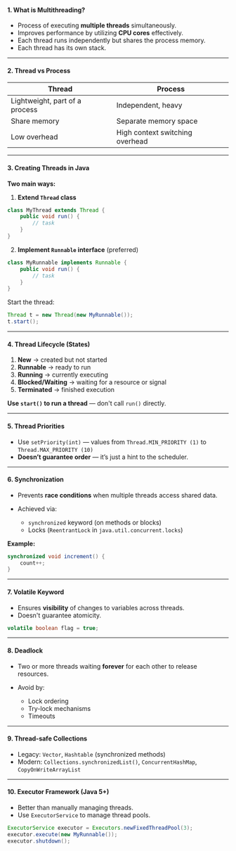 #### 1. **What is Multithreading?**

* Process of executing **multiple threads** simultaneously.
* Improves performance by utilizing **CPU cores** effectively.
* Each thread runs independently but shares the process memory.
* Each thread has its own stack.

---

#### 2. **Thread vs Process**

| Thread                         | Process                         |
| ------------------------------ | ------------------------------- |
| Lightweight, part of a process | Independent, heavy              |
| Share memory                   | Separate memory space           |
| Low overhead                   | High context switching overhead |

---

#### 3. **Creating Threads in Java**

**Two main ways:**

1. **Extend `Thread` class**

```java
class MyThread extends Thread {
    public void run() {
        // task
    }
}
```

2. **Implement `Runnable` interface** (preferred)

```java
class MyRunnable implements Runnable {
    public void run() {
        // task
    }
}
```

Start the thread:

```java
Thread t = new Thread(new MyRunnable());
t.start();
```

---

#### 4. **Thread Lifecycle (States)**

1. **New** → created but not started
2. **Runnable** → ready to run
3. **Running** → currently executing
4. **Blocked/Waiting** → waiting for a resource or signal
5. **Terminated** → finished execution

**Use `start()` to run a thread** — don't call `run()` directly.

---

#### 5. **Thread Priorities**

* Use `setPriority(int)` — values from `Thread.MIN_PRIORITY (1)` to `Thread.MAX_PRIORITY (10)`
* **Doesn’t guarantee order** — it’s just a hint to the scheduler.

---

#### 6. **Synchronization**

* Prevents **race conditions** when multiple threads access shared data.
* Achieved via:

  * `synchronized` keyword (on methods or blocks)
  * Locks (`ReentrantLock` in `java.util.concurrent.locks`)

**Example:**

```java
synchronized void increment() {
    count++;
}
```

---

#### 7. **Volatile Keyword**

* Ensures **visibility** of changes to variables across threads.
* Doesn't guarantee atomicity.

```java
volatile boolean flag = true;
```

---

#### 8. **Deadlock**

* Two or more threads waiting **forever** for each other to release resources.
* Avoid by:

  * Lock ordering
  * Try-lock mechanisms
  * Timeouts

---

#### 9. **Thread-safe Collections**

* Legacy: `Vector`, `Hashtable` (synchronized methods)
* Modern: `Collections.synchronizedList()`, `ConcurrentHashMap`, `CopyOnWriteArrayList`

---

#### 10. **Executor Framework (Java 5+)**

* Better than manually managing threads.
* Use `ExecutorService` to manage thread pools.

```java
ExecutorService executor = Executors.newFixedThreadPool(3);
executor.execute(new MyRunnable());
executor.shutdown();
```
